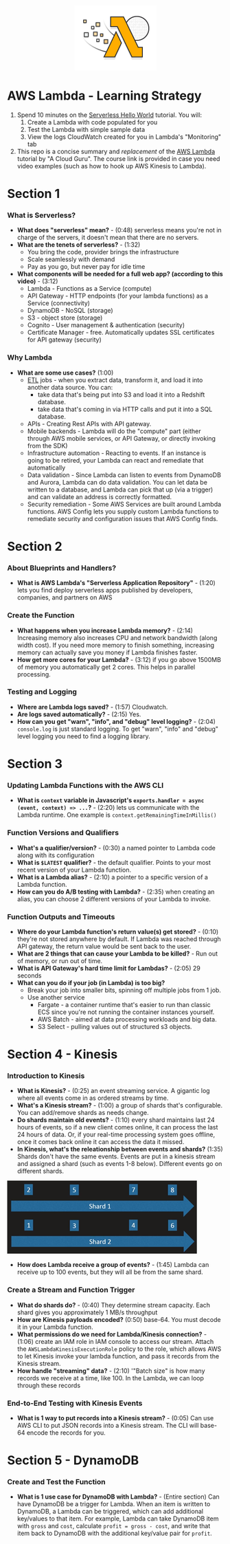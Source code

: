 <p align="center">
    <img src="images/lambda_logo.png">
</p>


# AWS Lambda - Learning Strategy

1. Spend 10 minutes on the [Serverless Hello World](https://aws.amazon.com/getting-started/tutorials/run-serverless-code) tutorial. You will:
    1. Create a Lambda with code populated for you
    1. Test the Lambda with simple sample data
    1. View the logs CloudWatch created for you in Lambda's "Monitoring" tab
1. This repo is a concise summary and _replacement_ of the [AWS Lambda](https://acloud.guru/learn/aws-lambda) tutorial by "A Cloud Guru". The course link is provided in case you need video examples (such as how to hook up AWS Kinesis to Lambda).


# Section 1

### What is Serverless?

- __What does "serverless" mean?__ - (0:48) serverless means you're not in charge of the servers, it doesn't mean that there are no servers.
- __What are the tenets of serverless?__ - (1:32)
  - You bring the code, provider brings the infrastructure
  - Scale seamlessly with demand
  - Pay as you go, but never pay for idle time
- __What components will be needed for a full web app? (according to this video)__ - (3:12)
  - Lambda - Functions as a Service (compute)
  - API Gateway - HTTP endpoints (for your lambda functions) as a Service (connectivity)
  - DynamoDB - NoSQL (storage)
  - S3 - object store (storage)
  - Cognito - User management & authentication (security)
  - Certificate Manager - free. Automatically updates SSL certificates for API gateway (security)

### Why Lambda

- __What are some use cases?__ (1:00)
  - [ETL](https://www.webopedia.com/TERM/E/ETL.html) jobs - when you extract data, transform it, and load it into another data source. You can:
    - take data that's being put into S3 and load it into a Redshift database.
    - take data that's coming in via HTTP calls and put it into a SQL database.
  - APIs - Creating Rest APIs with API gateway.
  - Mobile backends - Lambda will do the "compute" part (either through AWS mobile services, or API Gateway, or directly invoking from the SDK)
  - Infrastructure automation - Reacting to events. If an instance is going to be retired, your Lambda can react and remediate that automatically
  - Data validation - Since Lambda can listen to events from DynamoDB and Aurora, Lambda can do data validation. You can let data be written to a database, and Lambda can pick that up (via a trigger) and can validate an address is correctly formatted.
  - Security remediation - Some AWS Services are built around Lambda functions. AWS Config lets you supply custom Lambda functions to remediate security and configuration issues that AWS Config finds.


# Section 2

### About Blueprints and Handlers?

- __What is AWS Lambda's "Serverless Application Repository"__ - (1:20) lets you find deploy serverless apps published by developers, companies, and partners on AWS

### Create the Function

- __What happens when you increase Lambda memory?__ - (2:14) Increasing memory also increases CPU and network bandwidth (along width cost). If you need more memory to finish something, increasing memory can actually save you money if Lambda finishes faster.
- __How get more cores for your Lambda?__ - (3:12) if you go above 1500MB of memory you automatically get 2 cores. This helps in parallel processing.

### Testing and Logging

- __Where are Lambda logs saved?__ - (1:57) Cloudwatch.
- __Are logs saved automatically?__ - (2:15) Yes.
- __How can you get "warn", "info", and "debug" level logging?__ - (2:04) `console.log` is just standard logging. To get "warn", "info" and "debug" level logging you need to find a logging library.


# Section 3

### Updating Lambda Functions with the AWS CLI

- __What is `context` variable in Javascript's `exports.handler = async (event, context) => ...`?__ - (2:20) lets us communicate with the Lambda runtime. One example is `context.getRemainingTimeInMillis()`

### Function Versions and Qualifiers

- __What's a qualifier/version?__ - (0:30) a named pointer to Lambda code along with its configuration
- __What is `$LATEST` qualifier?__ - the default qualifier. Points to your most recent version of your Lambda function.
- __What is a Lambda alias?__ - (2:10) a pointer to a specific version of a Lambda function.
- __How can you do A/B testing with Lambda?__ - (2:35) when creating an alias, you can choose 2 different versions of your Lambda to invoke.

### Function Outputs and Timeouts

- __Where do your Lambda function's return value(s) get stored?__ - (0:10) they're not stored anywhere by default. If Lambda was reached through API gateway, the return value would be sent back to the user.
- __What are 2 things that can cause your Lambda to be killed?__ - Run out of memory, or run out of time.
- __What is API Gateway's hard time limit for Lambdas?__ - (2:05) 29 seconds
- __What can you do if your job (in Lambda) is too big?__
  - Break your job into smaller bits, spinning off multiple jobs from 1 job.
  - Use another service
    - Fargate - a container runtime that's easier to run than classic ECS since you're not running the container instances yourself.
    - AWS Batch - aimed at data processing workloads and big data.
    - S3 Select - pulling values out of structured s3 objects.


# Section 4 - Kinesis

### Introduction to Kinesis

- __What is Kinesis?__ - (0:25) an event streaming service. A gigantic log where all events come in as ordered streams by time.
- __What's a Kinesis stream?__ - (1:00) a group of shards that's configurable. You can add/remove shards as needs change.
- __Do shards maintain old events?__ - (1:10) every shard maintains last 24 hours of events, so if a new client comes online, it can process the last 24 hours of data. Or, if your real-time processing system goes offline, once it comes back online it can access the data it missed.
- __In Kinesis, what's the releationship between events and shards?__ (1:35) Shards don't have the same events. Events are put in a kinesis stream and assigned a shard (such as events 1-8 below). Different events go on different shards.

![Shards](images/shards.png)

- __How does Lambda receive a group of events?__ - (1:45) Lambda can receive up to 100 events, but they will all be from the same shard.

### Create a Stream and Function Trigger

- __What do shards do?__ - (0:40) They determine stream capacity. Each shard gives you approximately 1 MB/s throughput
- __How are Kinesis payloads encoded?__ (0:50) base-64. You must decode it in your Lambda function.
- __What permissions do we need for Lambda/Kinesis connection?__ - (1:06) create an IAM role in IAM console to access our stream. Attach the `AWSLambdaKinesisExecutionRole` policy to the role, which allows AWS to let Kinesis invoke your lambda function, and pass it records from the Kinesis stream.
- __How handle "streaming" data?__ - (2:10) '"Batch size" is how many records we receive at a time, like 100. In the Lambda, we can loop through these records

### End-to-End Testing with Kinesis Events

- __What is 1 way to put records into a Kinesis stream?__ - (0:05) Can use AWS CLI to put JSON records into a Kinesis stream. The CLI will base-64 encode the records for you.

# Section 5 - DynamoDB

### Create and Test the Function

- __What is 1 use case for DynamoDB with Lambda?__ - (Entire section) Can have DynamoDB be a trigger for Lambda. When an item is written to DynamoDB, a Lambda can be triggered, which can add additional key/values to that item. For example, Lambda can take DynamoDB item with `gross` and `cost`, calculate `profit = gross - cost`, and write that item back to DynamoDB with the additional key/value pair for `profit`.
